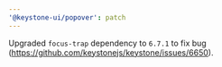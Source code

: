 ```yaml
---
'@keystone-ui/popover': patch
---
```


Upgraded `focus-trap` dependency to `6.7.1` to fix bug (https://github.com/keystonejs/keystone/issues/6650).
